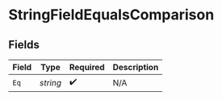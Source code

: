 # StringFieldEqualsComparison


## Fields

| Field              | Type               | Required           | Description        |
| ------------------ | ------------------ | ------------------ | ------------------ |
| `Eq`               | *string*           | :heavy_check_mark: | N/A                |